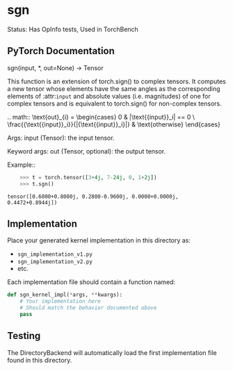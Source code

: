 # sgn

Status: Has OpInfo tests, Used in TorchBench

## PyTorch Documentation

sgn(input, *, out=None) -> Tensor

This function is an extension of torch.sign() to complex tensors.
It computes a new tensor whose elements have
the same angles as the corresponding elements of :attr:`input` and
absolute values (i.e. magnitudes) of one for complex tensors and
is equivalent to torch.sign() for non-complex tensors.

.. math::
    \text{out}_{i} = \begin{cases}
                    0 & |\text{{input}}_i| == 0 \\
                    \frac{{\text{{input}}_i}}{|{\text{{input}}_i}|} & \text{otherwise}
                    \end{cases}


Args:
    input (Tensor): the input tensor.

Keyword args:
  out (Tensor, optional): the output tensor.

Example::

```python
    >>> t = torch.tensor([3+4j, 7-24j, 0, 1+2j])
    >>> t.sgn()
```
    tensor([0.6000+0.8000j, 0.2800-0.9600j, 0.0000+0.0000j, 0.4472+0.8944j])

## Implementation

Place your generated kernel implementation in this directory as:
- `sgn_implementation_v1.py`
- `sgn_implementation_v2.py`
- etc.

Each implementation file should contain a function named:
```python
def sgn_kernel_impl(*args, **kwargs):
    # Your implementation here
    # Should match the behavior documented above
    pass
```

## Testing

The DirectoryBackend will automatically load the first implementation file found in this directory.
